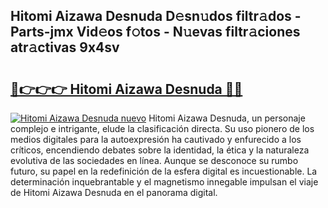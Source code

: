 ## Hitomi Aizawa Desnuda D𝚎sn𝚞dos filtr𝚊dos - Parts-jmx Vid𝚎os f𝚘tos - N𝚞evas filtr𝚊ciones atr𝚊ctivas 9x4sv

# <h2><a href="http://mbavh7.tromn.icu/?c=Hitomi+Aizawa+Desnuda">🔗👉👉👉 Hitomi Aizawa Desnuda 🔗🔗</a></h2>

[![Hitomi Aizawa Desnuda nuevo](https://i.imgur.com/pEAQMta.gif)](http://mbavh7.tromn.icu/?c=Hitomi+Aizawa+Desnuda)
Hitomi Aizawa Desnuda, un personaje complejo e intrigante, elude la clasificación directa. Su uso pionero de los medios digitales para la autoexpresión ha cautivado y enfurecido a los críticos, encendiendo debates sobre la identidad, la ética y la naturaleza evolutiva de las sociedades en línea. Aunque se desconoce su rumbo futuro, su papel en la redefinición de la esfera digital es incuestionable. La determinación inquebrantable y el magnetismo innegable impulsan el viaje de Hitomi Aizawa Desnuda en el panorama digital.
